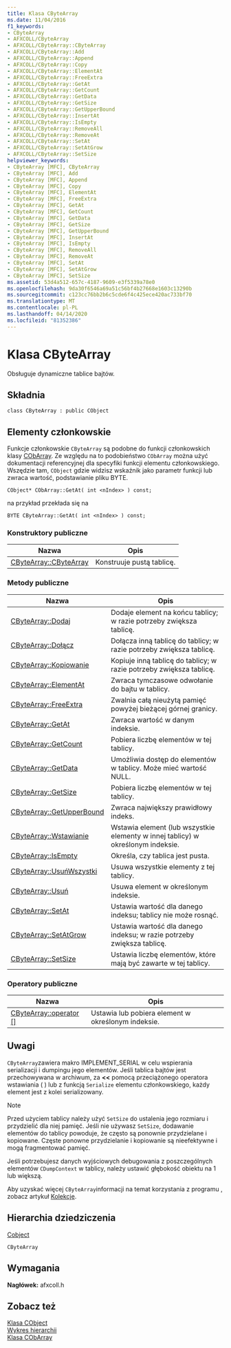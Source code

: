 ```yaml
---
title: Klasa CByteArray
ms.date: 11/04/2016
f1_keywords:
- CByteArray
- AFXCOLL/CByteArray
- AFXCOLL/CByteArray::CByteArray
- AFXCOLL/CByteArray::Add
- AFXCOLL/CByteArray::Append
- AFXCOLL/CByteArray::Copy
- AFXCOLL/CByteArray::ElementAt
- AFXCOLL/CByteArray::FreeExtra
- AFXCOLL/CByteArray::GetAt
- AFXCOLL/CByteArray::GetCount
- AFXCOLL/CByteArray::GetData
- AFXCOLL/CByteArray::GetSize
- AFXCOLL/CByteArray::GetUpperBound
- AFXCOLL/CByteArray::InsertAt
- AFXCOLL/CByteArray::IsEmpty
- AFXCOLL/CByteArray::RemoveAll
- AFXCOLL/CByteArray::RemoveAt
- AFXCOLL/CByteArray::SetAt
- AFXCOLL/CByteArray::SetAtGrow
- AFXCOLL/CByteArray::SetSize
helpviewer_keywords:
- CByteArray [MFC], CByteArray
- CByteArray [MFC], Add
- CByteArray [MFC], Append
- CByteArray [MFC], Copy
- CByteArray [MFC], ElementAt
- CByteArray [MFC], FreeExtra
- CByteArray [MFC], GetAt
- CByteArray [MFC], GetCount
- CByteArray [MFC], GetData
- CByteArray [MFC], GetSize
- CByteArray [MFC], GetUpperBound
- CByteArray [MFC], InsertAt
- CByteArray [MFC], IsEmpty
- CByteArray [MFC], RemoveAll
- CByteArray [MFC], RemoveAt
- CByteArray [MFC], SetAt
- CByteArray [MFC], SetAtGrow
- CByteArray [MFC], SetSize
ms.assetid: 53d4a512-657c-4187-9609-e3f5339a78e0
ms.openlocfilehash: 9da30f6546a69a51c56bf4b27668e1603c13290b
ms.sourcegitcommit: c123cc76bb2b6c5cde6f4c425ece420ac733bf70
ms.translationtype: MT
ms.contentlocale: pl-PL
ms.lasthandoff: 04/14/2020
ms.locfileid: "81352386"
---
```

# <a name="cbytearray-class"></a>Klasa CByteArray

Obsługuje dynamiczne tablice bajtów.

## <a name="syntax"></a>Składnia

```
class CByteArray : public CObject
```

## <a name="members"></a>Elementy członkowskie

Funkcje członkowskie `CByteArray` są podobne do funkcji członkowskich klasy [CObArray](../../mfc/reference/cobarray-class.md). Ze względu na to podobieństwo `CObArray` można użyć dokumentacji referencyjnej dla specyfiki funkcji elementu członkowskiego. Wszędzie tam, `CObject` gdzie widzisz wskaźnik jako parametr funkcji lub zwraca wartość, podstawianie pliku BYTE.

`CObject* CObArray::GetAt( int <nIndex> ) const;`

na przykład przekłada się na

`BYTE CByteArray::GetAt( int <nIndex> ) const;`

### <a name="public-constructors"></a>Konstruktory publiczne

|Nazwa|Opis|
|----------|-----------------|
|[CByteArray::CByteArray](../../mfc/reference/cobarray-class.md#cobarray)|Konstruuje pustą tablicę.|

### <a name="public-methods"></a>Metody publiczne

|Nazwa|Opis|
|----------|-----------------|
|[CByteArray::Dodaj](../../mfc/reference/cobarray-class.md#add)|Dodaje element na końcu tablicy; w razie potrzeby zwiększa tablicę.|
|[CByteArray::Dołącz](../../mfc/reference/cobarray-class.md#append)|Dołącza inną tablicę do tablicy; w razie potrzeby zwiększa tablicę.|
|[CByteArray::Kopiowanie](../../mfc/reference/cobarray-class.md#copy)|Kopiuje inną tablicę do tablicy; w razie potrzeby zwiększa tablicę.|
|[CByteArray::ElementAt](../../mfc/reference/cobarray-class.md#elementat)|Zwraca tymczasowe odwołanie do bajtu w tablicy.|
|[CByteArray::FreeExtra](../../mfc/reference/cobarray-class.md#freeextra)|Zwalnia całą nieużytą pamięć powyżej bieżącej górnej granicy.|
|[CByteArray::GetAt](../../mfc/reference/cobarray-class.md#getat)|Zwraca wartość w danym indeksie.|
|[CByteArray::GetCount](../../mfc/reference/cobarray-class.md#getcount)|Pobiera liczbę elementów w tej tablicy.|
|[CByteArray::GetData](../../mfc/reference/cobarray-class.md#getdata)|Umożliwia dostęp do elementów w tablicy. Może mieć wartość NULL.|
|[CByteArray::GetSize](../../mfc/reference/cobarray-class.md#getsize)|Pobiera liczbę elementów w tej tablicy.|
|[CByteArray::GetUpperBound](../../mfc/reference/cobarray-class.md#getupperbound)|Zwraca największy prawidłowy indeks.|
|[CByteArray::Wstawianie](../../mfc/reference/cobarray-class.md#insertat)|Wstawia element (lub wszystkie elementy w innej tablicy) w określonym indeksie.|
|[CByteArray::IsEmpty](../../mfc/reference/cobarray-class.md#isempty)|Określa, czy tablica jest pusta.|
|[CByteArray::UsuńWszystki](../../mfc/reference/cobarray-class.md#removeall)|Usuwa wszystkie elementy z tej tablicy.|
|[CByteArray::Usuń](../../mfc/reference/cobarray-class.md#removeat)|Usuwa element w określonym indeksie.|
|[CByteArray::SetAt](../../mfc/reference/cobarray-class.md#setat)|Ustawia wartość dla danego indeksu; tablicy nie może rosnąć.|
|[CByteArray::SetAtGrow](../../mfc/reference/cobarray-class.md#setatgrow)|Ustawia wartość dla danego indeksu; w razie potrzeby zwiększa tablicę.|
|[CByteArray::SetSize](../../mfc/reference/cobarray-class.md#setsize)|Ustawia liczbę elementów, które mają być zawarte w tej tablicy.|

### <a name="public-operators"></a>Operatory publiczne

|Nazwa|Opis|
|----------|-----------------|
|[CByteArray::operator \[\]](../../mfc/reference/cobarray-class.md#operator_at)|Ustawia lub pobiera element w określonym indeksie.|

## <a name="remarks"></a>Uwagi

`CByteArray`zawiera makro IMPLEMENT_SERIAL w celu wspierania serializacji i dumpingu jego elementów. Jeśli tablica bajtów jest przechowywana w archiwum, za **<<** pomocą przeciążonego operatora wstawiania ( ) lub z funkcją `Serialize` elementu członkowskiego, każdy element jest z kolei serializowany.

> [!NOTE]
> Przed użyciem tablicy należy użyć `SetSize` do ustalenia jego rozmiaru i przydzielić dla niej pamięć. Jeśli nie używasz `SetSize`, dodawanie elementów do tablicy powoduje, że często są ponownie przydzielane i kopiowane. Częste ponowne przydzielanie i kopiowanie są nieefektywne i mogą fragmentować pamięć.

Jeśli potrzebujesz danych wyjściowych debugowania z poszczególnych elementów `CDumpContext` w tablicy, należy ustawić głębokość obiektu na 1 lub większą.

Aby uzyskać więcej `CByteArray`informacji na temat korzystania z programu , zobacz artykuł [Kolekcje](../../mfc/collections.md).

## <a name="inheritance-hierarchy"></a>Hierarchia dziedziczenia

[Cobject](../../mfc/reference/cobject-class.md)

`CByteArray`

## <a name="requirements"></a>Wymagania

**Nagłówek:** afxcoll.h

## <a name="see-also"></a>Zobacz też

[Klasa CObject](../../mfc/reference/cobject-class.md)<br/>
[Wykres hierarchii](../../mfc/hierarchy-chart.md)<br/>
[Klasa CObArray](../../mfc/reference/cobarray-class.md)
